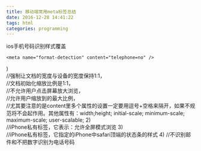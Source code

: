 ```yaml
---
title: 移动端常用meta标签总结
date: 2016-12-28 14:41:22
tags: html
categories: programming
---
```

ios手机号码识别样式覆盖

	<meta name="format-detection" content="telephone=no" />


) <meta name="viewport" content="width=device-width; initial-scale=1.0; maximum-scale=1.0; user-scalable=0;" />   
 //强制让文档的宽度与设备的宽度保持1:1，   
 //文档初始化缩放比例是1:1，   
 //不允许用户点击屏幕放大浏览，    
//允许用户缩放到的最大比例，   
 //尤其要注意的是content里多个属性的设置一定要用逗号+空格来隔开，如果不规范将不会起作用。其他属性有：width;height; initial-scale; minimum-scale; maximum-scale; user-scalable;
2) <meta name="apple-mobile-web-app-capable" content="yes" />    
 //iPhone私有标签，它表示：允许全屏模式浏览
3) <meta name="apple-mobile-web-app-status-bar-style" content="black" />    
//iPhone私有标签，它指定的iPhone中safari顶端的状态条的样式
4) <meta name="format-detection" content="telephone=no; email=no" />    //不识别邮件和不把数字识别为电话号码